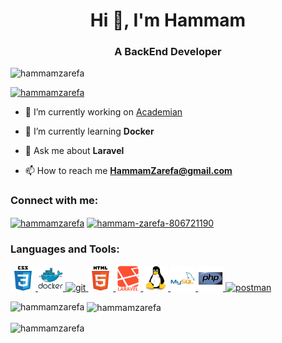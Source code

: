 <h1 align="center">Hi 👋, I'm Hammam</h1>
<h3 align="center">A BackEnd Developer</h3>

<p align="left"> <img src="https://komarev.com/ghpvc/?username=hammamzarefa&label=Profile%20views&color=0e75b6&style=flat" alt="hammamzarefa" /> </p>

<p align="left"> <a href="https://github.com/ryo-ma/github-profile-trophy"><img src="https://github-profile-trophy.vercel.app/?username=hammamzarefa" alt="hammamzarefa" /></a> </p>

- 🔭 I’m currently working on [Academian](https://academian.co.uk/)

- 🌱 I’m currently learning **Docker**

- 💬 Ask me about **Laravel**

- 📫 How to reach me **HammamZarefa@gmail.com**

<h3 align="left">Connect with me:</h3>
<p align="left">
<a href="https://twitter.com/hammamzarefa" target="blank"><img align="center" src="https://raw.githubusercontent.com/rahuldkjain/github-profile-readme-generator/master/src/images/icons/Social/twitter.svg" alt="hammamzarefa" height="30" width="40" /></a>
<a href="https://linkedin.com/in/hammam-zarefa-806721190" target="blank"><img align="center" src="https://raw.githubusercontent.com/rahuldkjain/github-profile-readme-generator/master/src/images/icons/Social/linked-in-alt.svg" alt="hammam-zarefa-806721190" height="30" width="40" /></a>
</p>

<h3 align="left">Languages and Tools:</h3>
<p align="left"> <a href="https://www.w3schools.com/css/" target="_blank" rel="noreferrer"> <img src="https://raw.githubusercontent.com/devicons/devicon/master/icons/css3/css3-original-wordmark.svg" alt="css3" width="40" height="40"/> </a> <a href="https://www.docker.com/" target="_blank" rel="noreferrer"> <img src="https://raw.githubusercontent.com/devicons/devicon/master/icons/docker/docker-original-wordmark.svg" alt="docker" width="40" height="40"/> </a> <a href="https://git-scm.com/" target="_blank" rel="noreferrer"> <img src="https://www.vectorlogo.zone/logos/git-scm/git-scm-icon.svg" alt="git" width="40" height="40"/> </a> <a href="https://www.w3.org/html/" target="_blank" rel="noreferrer"> <img src="https://raw.githubusercontent.com/devicons/devicon/master/icons/html5/html5-original-wordmark.svg" alt="html5" width="40" height="40"/> </a> <a href="https://laravel.com/" target="_blank" rel="noreferrer"> <img src="https://raw.githubusercontent.com/devicons/devicon/master/icons/laravel/laravel-plain-wordmark.svg" alt="laravel" width="40" height="40"/> </a> <a href="https://www.linux.org/" target="_blank" rel="noreferrer"> <img src="https://raw.githubusercontent.com/devicons/devicon/master/icons/linux/linux-original.svg" alt="linux" width="40" height="40"/> </a> <a href="https://www.mysql.com/" target="_blank" rel="noreferrer"> <img src="https://raw.githubusercontent.com/devicons/devicon/master/icons/mysql/mysql-original-wordmark.svg" alt="mysql" width="40" height="40"/> </a> <a href="https://www.php.net" target="_blank" rel="noreferrer"> <img src="https://raw.githubusercontent.com/devicons/devicon/master/icons/php/php-original.svg" alt="php" width="40" height="40"/> </a> <a href="https://postman.com" target="_blank" rel="noreferrer"> <img src="https://www.vectorlogo.zone/logos/getpostman/getpostman-icon.svg" alt="postman" width="40" height="40"/> </a> </p>

<p><img align="left" src="https://github-readme-stats.vercel.app/api/top-langs?username=hammamzarefa&show_icons=true&locale=en&layout=compact" alt="hammamzarefa" /></p>

<p>&nbsp;<img align="center" src="https://github-readme-stats.vercel.app/api?username=hammamzarefa&show_icons=true&locale=en" alt="hammamzarefa" /></p>

<p><img align="center" src="https://github-readme-streak-stats.herokuapp.com/?user=hammamzarefa&" alt="hammamzarefa" /></p>
